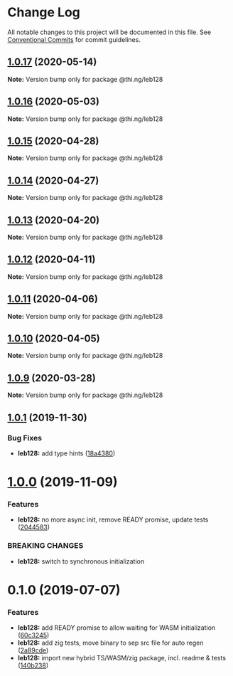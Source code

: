 # Change Log

All notable changes to this project will be documented in this file.
See [Conventional Commits](https://conventionalcommits.org) for commit guidelines.

## [1.0.17](https://github.com/thi-ng/umbrella/compare/@thi.ng/leb128@1.0.16...@thi.ng/leb128@1.0.17) (2020-05-14)

**Note:** Version bump only for package @thi.ng/leb128





## [1.0.16](https://github.com/thi-ng/umbrella/compare/@thi.ng/leb128@1.0.15...@thi.ng/leb128@1.0.16) (2020-05-03)

**Note:** Version bump only for package @thi.ng/leb128





## [1.0.15](https://github.com/thi-ng/umbrella/compare/@thi.ng/leb128@1.0.14...@thi.ng/leb128@1.0.15) (2020-04-28)

**Note:** Version bump only for package @thi.ng/leb128





## [1.0.14](https://github.com/thi-ng/umbrella/compare/@thi.ng/leb128@1.0.13...@thi.ng/leb128@1.0.14) (2020-04-27)

**Note:** Version bump only for package @thi.ng/leb128





## [1.0.13](https://github.com/thi-ng/umbrella/compare/@thi.ng/leb128@1.0.12...@thi.ng/leb128@1.0.13) (2020-04-20)

**Note:** Version bump only for package @thi.ng/leb128





## [1.0.12](https://github.com/thi-ng/umbrella/compare/@thi.ng/leb128@1.0.11...@thi.ng/leb128@1.0.12) (2020-04-11)

**Note:** Version bump only for package @thi.ng/leb128





## [1.0.11](https://github.com/thi-ng/umbrella/compare/@thi.ng/leb128@1.0.10...@thi.ng/leb128@1.0.11) (2020-04-06)

**Note:** Version bump only for package @thi.ng/leb128





## [1.0.10](https://github.com/thi-ng/umbrella/compare/@thi.ng/leb128@1.0.9...@thi.ng/leb128@1.0.10) (2020-04-05)

**Note:** Version bump only for package @thi.ng/leb128





## [1.0.9](https://github.com/thi-ng/umbrella/compare/@thi.ng/leb128@1.0.8...@thi.ng/leb128@1.0.9) (2020-03-28)

**Note:** Version bump only for package @thi.ng/leb128





## [1.0.1](https://github.com/thi-ng/umbrella/compare/@thi.ng/leb128@1.0.0...@thi.ng/leb128@1.0.1) (2019-11-30)

### Bug Fixes

* **leb128:** add type hints ([18a4380](https://github.com/thi-ng/umbrella/commit/18a4380336604f4a8fc890296d5c9dce5d9c0cd2))

# [1.0.0](https://github.com/thi-ng/umbrella/compare/@thi.ng/leb128@0.1.5...@thi.ng/leb128@1.0.0) (2019-11-09)

### Features

* **leb128:** no more async init, remove READY promise, update tests ([2044583](https://github.com/thi-ng/umbrella/commit/20445837f5af1891703e1c51fe8db56e69f11c86))

### BREAKING CHANGES

* **leb128:** switch to synchronous initialization

# 0.1.0 (2019-07-07)

### Features

* **leb128:** add READY promise to allow waiting for WASM initialization ([60c3245](https://github.com/thi-ng/umbrella/commit/60c3245))
* **leb128:** add zig tests, move binary to sep src file for auto regen ([2a89cde](https://github.com/thi-ng/umbrella/commit/2a89cde))
* **leb128:** import new hybrid TS/WASM/zig package, incl. readme & tests ([140b238](https://github.com/thi-ng/umbrella/commit/140b238))
